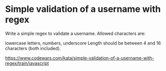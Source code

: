 # Simple validation of a username with regex

Write a simple regex to validate a username. Allowed characters are:

lowercase letters,
numbers,
underscore
Length should be between 4 and 16 characters (both included).

https://www.codewars.com/kata/simple-validation-of-a-username-with-regex/train/javascript